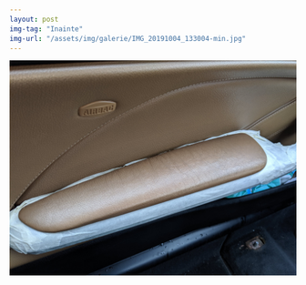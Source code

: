 ```yaml
---
layout: post
img-tag: "Inainte"
img-url: "/assets/img/galerie/IMG_20191004_133004-min.jpg"
---
```


![Poza](/assets/img/galerie/IMG_20191004_133004-min.jpg)